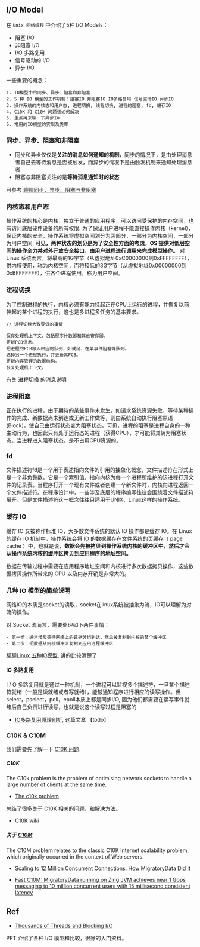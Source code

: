 
## I/O Model

在 `Unix 网络编程` 中介绍了5种 I/O Models：

- 阻塞 I/O
- 非阻塞 I/O
- I/O 多路复用
- 信号驱动的 I/O
- 异步 I/O

一些重要的概念：

```
1. IO模型中的同步、异步、阻塞和非阻塞
2. 5 种 IO 模型的工作机制：阻塞IO 非阻塞IO IO多路复用 信号驱动IO 异步IO
3. 操作系统的内核态和用户态, 进程切换, 线程切换, 进程的阻塞, fd, 缓存IO
4. C10K 和 C10M 问题该如何解决
5. 重点再来聊一下异步IO
6. 常用的IO模型的实现及类库
```

### 同步、异步、阻塞和非阻塞

- 同步和异步仅仅是**关注的消息如何通知的机制**，同步的情况下，是由处理消息者自己去等待消息是否被触发，而异步的情况下是由触发机制来通知处理消息者
- 阻塞与非阻塞关注的是**等待消息通知时的状态**

可参考 [聊聊同步、异步、阻塞与非阻塞](https://www.jianshu.com/p/aed6067eeac9)

### 内核态和用户态

操作系统的核心是内核，独立于普通的应用程序，可以访问受保护的内存空间，也有访问底层硬件设备的所有权限. 为了保证用户进程不能直接操作内核（kernel），保证内核的安全，操作系统将虚拟空间划分为两部分，一部分为内核空间，一部分为用户空间. **可见，两种状态的划分是为了安全性方面的考虑，OS 提供对低层空间的操作全力并对外开放安全接口，由用户进程进行调用来完成模型操作。** 对 Linux 系统而言，将最高的1G字节（从虚拟地址0xC0000000到0xFFFFFFFF），供内核使用，称为内核空间，而将较低的3G字节（从虚拟地址0x00000000到0xBFFFFFFF），供各个进程使用，称为用户空间。

### 进程切换

为了控制进程的执行，内核必须有能力挂起正在CPU上运行的进程，并恢复以前挂起的某个进程的执行，这也是多进程多任务的基本要求。

```
// 进程切换大致要做的事情

保存处理机上下文，包括程序计数器和其他寄存器。
更新PCB信息。
把进程的PCB移入相应的队列，如就绪、在某事件阻塞等队列。
选择另一个进程执行，并更新其PCB。
更新内存管理的数据结构。
恢复处理机上下文。
```

有关 [进程切换](http://guojing.me/linux-kernel-architecture/posts/process-switch/) 的消息说明

### 进程阻塞

正在执行的进程，由于期待的某些事件未发生，如请求系统资源失败、等待某种操作的完成、新数据尚未到达或无新工作做等，则由系统自动执行阻塞原语(Block)，使自己由运行状态变为阻塞状态。可见，进程的阻塞是进程自身的一种主动行为，也因此只有处于运行态的进程（获得CPU），才可能将其转为阻塞状态。当进程进入阻塞状态，是不占用CPU资源的。

### fd

文件描述符fd是一个用于表述指向文件的引用的抽象化概念，文件描述符在形式上是一个非负整数。它是一个索引值，指向内核为每一个进程所维护的该进程打开文件的记录表。当程序打开一个现有文件或者创建一个新文件时，内核向进程返回一个文件描述符。在程序设计中，一些涉及底层的程序编写往往会围绕着文件描述符展开。但是文件描述符这一概念往往只适用于UNIX、Linux这样的操作系统。

### 缓存 IO

缓存 IO 又被称作标准 IO，大多数文件系统的默认 IO 操作都是缓存 IO。在 Linux 的缓存 IO 机制中，操作系统会将 IO 的数据缓存在文件系统的页缓存（ page cache ）中，也就是说，**数据会先被拷贝到操作系统内核的缓冲区中，然后才会从操作系统内核的缓冲区拷贝到应用程序的地址空间。**

数据在传输过程中需要在应用程序地址空间和内核进行多次数据拷贝操作，这些数据拷贝操作所带来的 CPU 以及内存开销是非常大的。

### 几种 IO 模型的简单说明

网络IO的本质是socket的读取，socket在linux系统被抽象为流，IO可以理解为对流的操作。

对 Socket 流而言，需要处理如下两件事情：

```
- 第一步：通常涉及等待网络上的数据分组到达，然后被复制到内核的某个缓冲区
- 第二步：把数据从内核缓冲区复制到应用进程缓冲区
```

[聊聊Linux 五种IO模型](https://www.jianshu.com/p/486b0965c296), 讲的比较清楚了

#### IO 多路复用

I / O 多路复用就是通过一种机制，一个进程可以监视多个描述符，一旦某个描述符就绪（一般是读就绪或者写就绪），能够通知程序进行相应的读写操作。但select，pselect，poll，epoll本质上都是同步I/O, 因为他们都需要在读写事件就绪后自己负责进行读写，也就是说这个读写过程是阻塞的.

- [IO多路复用原理剖析](https://juejin.im/post/59f9c6d66fb9a0450e75713f), 这篇文章 【todo】

### C10K & C10M

我们需要先了解一下 [C10K 问题](https://github.com/shniu/notes/blob/master/reading/network/C10K.md).

##### C10K

The C10k problem is the problem of optimising network sockets to handle a large number of clients at the same time.

- [The c10k problem](http://www.kegel.com/c10k.html)

总结了很多关于 C10K 相关的问题，和解决方法。

- [C10K wiki](https://en.wikipedia.org/wiki/C10k_problem)


##### 关于 [C10M](https://mrotaru.wordpress.com/2015/05/20/how-migratorydata-solved-the-c10m-problem-10-million-concurrent-connections-on-a-single-commodity-server/)

The C10M problem relates to the classic C10K Internet scalability problem, which originally occurred in the context of Web servers.

- [Scaling to 12 Million Concurrent Connections: How MigratoryData Did It](https://mrotaru.wordpress.com/2013/10/10/scaling-to-12-million-concurrent-connections-how-migratorydata-did-it/)

- [Fast C10M: MigratoryData running on Zing JVM achieves near 1 Gbps messaging to 10 million concurrent users with 15 millisecond consistent latency
](https://mrotaru.wordpress.com/2016/01/20/migratorydata-makes-its-c10m-scalability-record-more-robust-with-zing-jvm-achieve-near-1-gbps-messaging-to-10-million-concurrent-users-with-only-15-milliseconds-consistent-latency/)


## Ref

- [Thousands of Threads and Blocking I/O](https://www.slideshare.net/e456/tyma-paulmultithreaded1)

PPT 介绍了各种 I/O 模型和比较，很好的入门资料。
